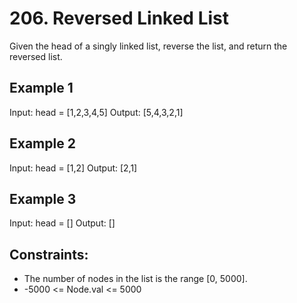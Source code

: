 # 206. Reversed Linked List
Given the head of a singly linked list, reverse the list, and return the reversed list.

## Example 1
Input: head = [1,2,3,4,5]
Output: [5,4,3,2,1]

## Example 2
Input: head = [1,2]
Output: [2,1]

## Example 3
Input: head = []
Output: []

## Constraints:
* The number of nodes in the list is the range [0, 5000].
* -5000 <= Node.val <= 5000